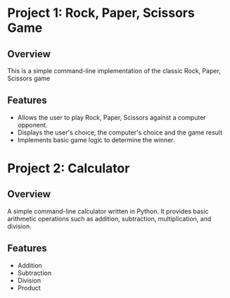 # Project 1: Rock, Paper, Scissors Game
## Overview
This is a simple command-line implementation of the classic Rock, Paper, Scissors game

## Features
- Allows the user to play Rock, Paper, Scissors against a computer opponent.
- Displays the user's choice, the computer's choice and the game result
- Implements basic game logic to determine the winner.

# Project 2: Calculator
## Overview
A simple command-line calculator written in Python. It provides basic arithmetic operations such as addition, subtraction, multiplication, and division. 

## Features
- Addition
- Subtraction
- Division
- Product